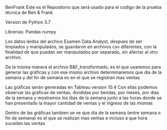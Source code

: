 BenFrank
Este es el Repositorio que será usado para el codigo de la prueba técnica de Ben & Frank

Version de Python 3.7

Librerias:
Pandas
numpy

Los datos leidos del archivo Examen Data Analyst, despues de ser limpiados y manipulados, se guardaron en archivos csv diferentes, con la finalidad de que puedan ser manipulados por separado, sin afectar al otro archivo.

De la misma manera el archivo B&F_transformado, es el que usaremos para generar las gráficas y con ese mismo archivo determinaremos que dia de la semana y del fin de semana es en el que se registran mas ventas

Las gráficas serán generadas en Tableau version 10.4
Con ellas podemos observar las gráficas de ventas, divididas por tiendas, por meses, por dias de la semana y mostramos los dias de la semana junto a las horas donde se han presentado la mayor cantidad de ventas y el ingreso de las mismas

Dentro de las gráficas tambien se ve que dia de la semana (entre semana o fin de semana) es el que se realizan mas ventas e incluso a que hora suceden las ventas